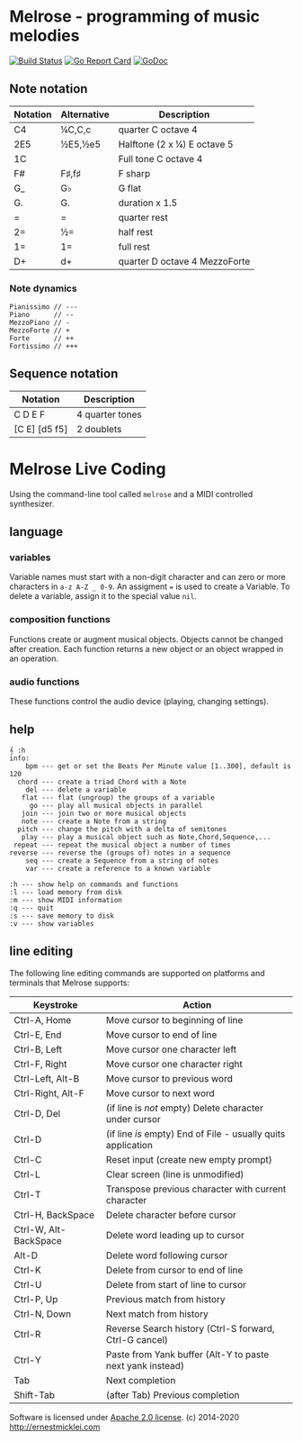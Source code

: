 # Melrose - programming of music melodies

[![Build Status](https://travis-ci.org/emicklei/melrose.png)](https://travis-ci.org/emicklei/melrose)
[![Go Report Card](https://goreportcard.com/badge/github.com/emicklei/melrose)](https://goreportcard.com/report/github.com/emicklei/melrose)
[![GoDoc](https://godoc.org/github.com/emicklei/melrose?status.svg)](https://pkg.go.dev/github.com/emicklei/melrose?tab=doc)

## Note notation

| Notation | Alternative | Description 
|----------|-------|-------------
| C4       | ¼C,C,c  | quarter C octave 4 
| 2E5      | ½E5,½e5 | Halftone (2 x ¼) E octave 5
| 1C       |        | Full tone C octave 4
| F#       | F♯,f♯  | F sharp
| G_       | G♭    | G flat
| G.       | G.    | duration x 1.5 
| =        | =     | quarter rest
| 2=       | ½=    | half rest
| 1=       | 1=    | full rest
| D+       | d+    | quarter D octave 4 MezzoForte

### Note dynamics

	Pianissimo // ---
	Piano      // --
	MezzoPiano // -
	MezzoForte // +
	Forte      // ++
	Fortissimo // +++

## Sequence notation

| Notation    | Description 
|-------------|---
| C D E F       | 4 quarter tones
| [C E] [d5 f5] | 2 doublets


# Melrose Live Coding

Using the command-line tool called `melrose` and a MIDI controlled synthesizer.

## language

### variables

Variable names must start with a non-digit character and can zero or more characters in `a-z A-Z _ 0-9`.
An assigment `=` is used to create a Variable.
To delete a variable, assign it to the special value `nil`.

### composition functions

Functions create or augment musical objects. 
Objects cannot be changed after creation.
Each function returns a new object or an object wrapped in an operation.

### audio functions

These functions control the audio device (playing, changing settings).

## help

    𝄞 :h
    info:
        bpm --- get or set the Beats Per Minute value [1..300], default is 120
      chord --- create a triad Chord with a Note
        del --- delete a variable
       flat --- flat (ungroup) the groups of a variable
         go --- play all musical objects in parallel
       join --- join two or more musical objects
       note --- create a Note from a string
      pitch --- change the pitch with a delta of semitones
       play --- play a musical object such as Note,Chord,Sequence,...
     repeat --- repeat the musical object a number of times
    reverse --- reverse the (groups of) notes in a sequence
        seq --- create a Sequence from a string of notes
        var --- create a reference to a known variable

    :h --- show help on commands and functions
    :l --- load memory from disk
    :m --- show MIDI information
    :q --- quit
    :s --- save memory to disk
    :v --- show variables


## line editing

The following line editing commands are supported on platforms and terminals
that Melrose supports:

Keystroke    | Action
---------    | ------
Ctrl-A, Home | Move cursor to beginning of line
Ctrl-E, End  | Move cursor to end of line
Ctrl-B, Left | Move cursor one character left
Ctrl-F, Right| Move cursor one character right
Ctrl-Left, Alt-B    | Move cursor to previous word
Ctrl-Right, Alt-F   | Move cursor to next word
Ctrl-D, Del  | (if line is *not* empty) Delete character under cursor
Ctrl-D       | (if line *is* empty) End of File - usually quits application
Ctrl-C       | Reset input (create new empty prompt)
Ctrl-L       | Clear screen (line is unmodified)
Ctrl-T       | Transpose previous character with current character
Ctrl-H, BackSpace | Delete character before cursor
Ctrl-W, Alt-BackSpace | Delete word leading up to cursor
Alt-D        | Delete word following cursor
Ctrl-K       | Delete from cursor to end of line
Ctrl-U       | Delete from start of line to cursor
Ctrl-P, Up   | Previous match from history
Ctrl-N, Down | Next match from history
Ctrl-R       | Reverse Search history (Ctrl-S forward, Ctrl-G cancel)
Ctrl-Y       | Paste from Yank buffer (Alt-Y to paste next yank instead)
Tab          | Next completion
Shift-Tab    | (after Tab) Previous completion


Software is licensed under [Apache 2.0 license](LICENSE).
(c) 2014-2020 http://ernestmicklei.com 